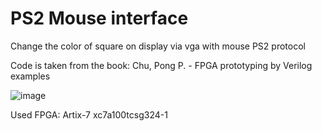 # PS2 Mouse interface
Change the color of square on display via vga with mouse PS2 protocol

Code is taken from the book: Chu, Pong P. - FPGA prototyping by Verilog examples 

![image](https://user-images.githubusercontent.com/80702083/236959000-6f1ef43e-f021-45a0-ad5a-c6f0ce38cb45.png)

Used FPGA: Artix-7 xc7a100tcsg324-1
